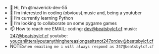 - 👋 Hi, I’m @maverick-dev-55
- 👀 I’m interested in coding (obvious),music and, being a youtuber
- 🌱 I’m currently learning Python
- 💞️ I’m looking to collaborate on some pygame games
- 📫 How to reach me EMAIL: coding: dev@beatsbylcf.cf music: 247@beatsbylcf.cf youtube: youcanlitteralyputanythinghereaslongasitsnot247ordev@beatsbylcf.cf
- NOTE:```when emailing me i will always respond as 247@beatsbylcf.cf```
<!---
maverick-dev-55/maverick-dev-55 is a ✨ special ✨ repository because its `README.md` (this file) appears on your GitHub profile.
You can click the Preview link to take a look at your changes.
--->
